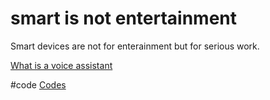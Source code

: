 # smart is not entertainment
Smart devices are not for enterainment but for serious work.

[What is a voice assistant](output/themes/What%20is%20a%20voice%20assistant.md)

#code [Codes](output/codes/Codes.md) 